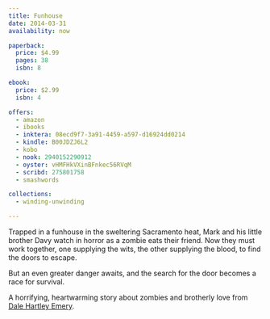 ```yaml
---
title: Funhouse
date: 2014-03-31
availability: now

paperback:
  price: $4.99
  pages: 38
  isbn: 8

ebook:
  price: $2.99
  isbn: 4

offers:
  - amazon
  - ibooks
  - inktera: 08ecd9f7-3a91-4459-a597-d16924dd0214
  - kindle: B00JDZJ6L2
  - kobo
  - nook: 2940152290912
  - oyster: vHMFHkVXinBFnkec56RVqM
  - scribd: 275801758
  - smashwords

collections:
  - winding-unwinding

---
```


Trapped in a funhouse in the sweltering Sacramento heat,
Mark and his little brother Davy
watch in horror as a zombie eats their friend.
Now they must work together,
one supplying the wits,
the other supplying the blood,
to find the doors to escape.

But an even greater danger awaits,
and the search for the door becomes a race for survival.

A horrifying, heartwarming story
about zombies and brotherly love
from [Dale Hartley Emery](http://dalehartleyemery.com).
